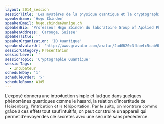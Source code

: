 ```yaml
---
layout: 2014_session
sessionTitle: 'Les mystères de la physique quantique et la cryptographie.'
speakerName: 'Hugo Zbinden'
speakerEmail: hugo.zbinden@unige.ch
speakerBio: "Professeur Hugo Zbinden du laboratoire Group of Applied Physics de l’Université de Genève, et co-fondateur de ID Quantique."
speakerAddress: 'Carouge, Suisse'
speakerTitle: ''
speakerOrganization: 'ID Quantique'
speakerAvatarUrl: 'http://www.gravatar.com/avatar/2ad0620c3fbbefc5cab9b45ff9d139a4?size=200&default=mm'
sessionCategory: Présentation
sessionLevel: ''
sessionTopic: 'Cryptographie Quantique'
sessionTags:
  - Incubateur
scheduleDay: '1'
scheduleOrder: '5'
scheduleRoom: A105
---
```


L’exposé donnera une introduction simple et ludique dans quelques phénomènes quantiques comme le hasard, la relation d’incertitude de Heisenberg, l’intrication et la téléportation. Par la suite, on montrera comme grâce à ces effets tout sauf intuitifs, on peut construire un appareil qui permet d’envoyer des clé secrètes avec une sécurité sans précédence.